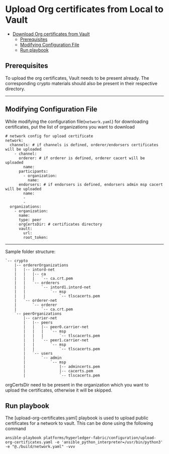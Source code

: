 <a name = "upload-org-certificates-to-vault"></a>
# Upload Org certificates from Local to Vault

- [Download Org certificates from Vault]("upload-org-certificates-to-vault")
  - [Prerequisites](#prerequisites)
  - [Modifying Configuration File](#modifying-configuration-file)
  - [Run playbook](#run-playbook)

<a name = "prerequisites"></a>
## Prerequisites
To upload the org certificates, Vault needs to be present already. The corresponding crypto materials should also be present in their respective directory. 

---

<a name = "modifying-configuration-file"></a>
## Modifying Configuration File

While modifying the configuration file(`network.yaml`) for downloading certificates, put the list of organizations you want to download

    # network config for upload certificate
    network:
      channels: # if channels is defined, orderer/endorsers certificates will be uploaded
        - channel:
          orderer: # if orderer is defined, orderer cacert will be uploaded
            name: 
          participants:
            - organization:
              name: 
          endorsers: # if endorsers is defined, endorsers admin msp cacert will be uploaded
            name:
            -
            -
      organizations:
        - organization:
          name: 
          type: peer
          orgCertsDir: # certificates directory
          vault:
            url: 
            root_token: 



---
Sample folder structure:

```
`-- crypto
    |-- ordererOrganizations
    |   |-- intord-net
    |   |   |-- ca
    |   |   |   `-- ca.crt.pem
    |   |   `-- orderers
    |   |       `-- intord1.intord-net
    |   |           `-- msp
    |   |               `-- tlscacerts.pem
    |   `-- orderer-net
    |       `-- orderer
    |           `-- ca.crt.pem
    `-- peerOrganizations
        |-- carrier-net
        |   |-- peers
        |   |   |-- peer0.carrier-net
        |   |   |   `-- msp
        |   |   |       `-- tlscacerts.pem
        |   |   `-- peer1.carrier-net
        |   |       `-- msp
        |   |           `-- tlscacerts.pem
        |   `-- users
        |       `-- admin
        |           `-- msp
        |               |-- admincerts.pem
        |               |-- cacerts.pem
        |               `-- tlscacerts.pem
```

orgCertsDir need to be present in the organization which you want to upload the certificates, otherwise it will be skipped.

<a name = "run-playbook"></a>
## Run playbook

The [upload-org-certificates.yaml] playbook is used to upload public certificates for a network to vault. This can be done using the following command

```
ansible-playbook platforms/hyperledger-fabric/configuration/upload-org-certificates.yaml -e 'ansible_python_interpreter=/usr/bin/python3' -e "@./build/network.yaml" -vvv
```
